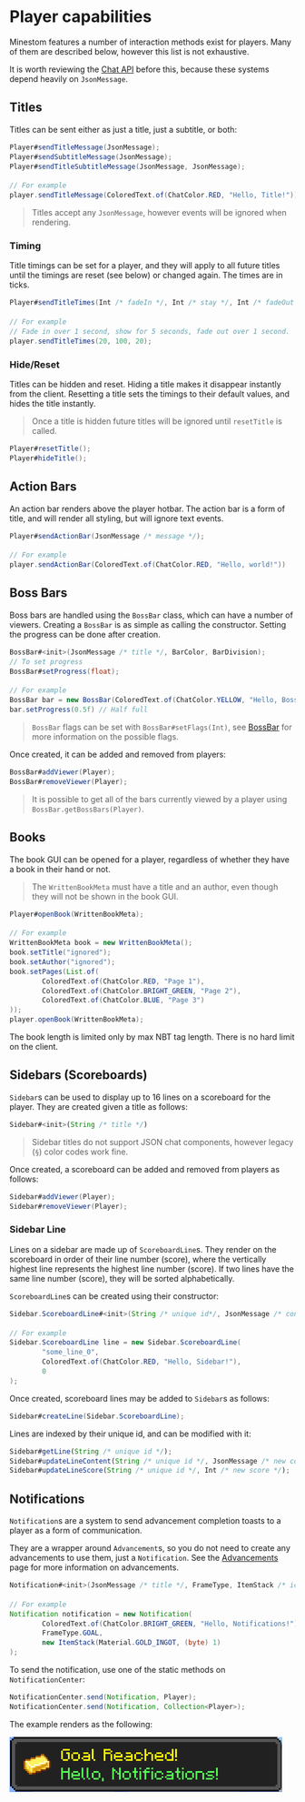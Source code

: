 # Player capabilities

Minestom features a number of interaction methods exist for players. Many of them are described below, however this list is not exhaustive.

It is worth reviewing the [Chat API](chat.md) before this, because these systems depend heavily on `JsonMessage`.

## Titles

Titles can be sent either as just a title, just a subtitle, or both:

```java
Player#sendTitleMessage(JsonMessage);
Player#sendSubtitleMessage(JsonMessage);
Player#sendTitleSubtitleMessage(JsonMessage, JsonMessage);

// For example
player.sendTitleMessage(ColoredText.of(ChatColor.RED, "Hello, Title!"));
```

> Titles accept any `JsonMessage`, however events will be ignored when rendering.

### Timing

Title timings can be set for a player, and they will apply to all future titles until the timings are reset \(see below\) or changed again. The times are in ticks.

```java
Player#sendTitleTimes(Int /* fadeIn */, Int /* stay */, Int /* fadeOut */);

// For example
// Fade in over 1 second, show for 5 seconds, fade out over 1 second.
player.sendTitleTimes(20, 100, 20);
```

### **Hide/Reset**

Titles can be hidden and reset. Hiding a title makes it disappear instantly from the client. Resetting a title sets the timings to their default values, and hides the title instantly.

> Once a title is hidden future titles will be ignored until `resetTitle` is called.

```java
Player#resetTitle();
Player#hideTitle();
```

## Action Bars

An action bar renders above the player hotbar. The action bar is a form of title, and will render all styling, but will ignore text events.

```java
Player#sendActionBar(JsonMessage /* message */);

// For example
player.sendActionBar(ColoredText.of(ChatColor.RED, "Hello, world!"))
```

## Boss Bars

Boss bars are handled using the `BossBar` class, which can have a number of viewers. Creating a `BossBar` is as simple as calling the constructor. Setting the progress can be done after creation.

```java
BossBar#<init>(JsonMessage /* title */, BarColor, BarDivision);
// To set progress
BossBar#setProgress(float);

// For example
BossBar bar = new BossBar(ColoredText.of(ChatColor.YELLOW, "Hello, BossBar!"), BarColor.YELLOW, BarDivision.SOLID);
bar.setProgress(0.5f) // Half full
```

> `BossBar` flags can be set with `BossBar#setFlags(Int)`, see [BossBar](https://wiki.vg/Protocol#Boss_Bar) for more information on the possible flags.

Once created, it can be added and removed from players:

```java
BossBar#addViewer(Player);
BossBar#removeViewer(Player);
```

> It is possible to get all of the bars currently viewed by a player using `BossBar.getBossBars(Player)`.

## Books

The book GUI can be opened for a player, regardless of whether they have a book in their hand or not.

> The `WrittenBookMeta` must have a title and an author, even though they will not be shown in the book GUI.

```java
Player#openBook(WrittenBookMeta);

// For example
WrittenBookMeta book = new WrittenBookMeta();
book.setTitle("ignored");
book.setAuthor("ignored");
book.setPages(List.of(
        ColoredText.of(ChatColor.RED, "Page 1"),
        ColoredText.of(ChatColor.BRIGHT_GREEN, "Page 2"),
        ColoredText.of(ChatColor.BLUE, "Page 3")
));
player.openBook(WrittenBookMeta);
```

The book length is limited only by max NBT tag length. There is no hard limit on the client.

## Sidebars \(Scoreboards\)

`Sidebar`s can be used to display up to 16 lines on a scoreboard for the player. They are created given a title as follows:

```javascript
Sidebar#<init>(String /* title */)
```

> Sidebar titles do not support JSON chat components, however legacy \(`§`\) color codes work fine.

Once created, a scoreboard can be added and removed from players as follows:

```java
Sidebar#addViewer(Player);
Sidebar#removeViewer(Player);
```

### Sidebar Line

Lines on a sidebar are made up of `ScoreboardLine`s. They render on the scoreboard in order of their line number \(score\), where the vertically highest line represents the highest line number \(score\). If two lines have the same line number \(score\), they will be sorted alphabetically.

`ScoreboardLine`s can be created using their constructor:

```java
Sidebar.ScoreboardLine#<init>(String /* unique id*/, JsonMessage /* content */, Int /* line */);

// For example
Sidebar.ScoreboardLine line = new Sidebar.ScoreboardLine(
        "some_line_0",
        ColoredText.of(ChatColor.RED, "Hello, Sidebar!"),
        0
);
```

Once created, scoreboard lines may be added to `Sidebar`s as follows:

```java
Sidebar#createLine(Sidebar.ScoreboardLine);
```

Lines are indexed by their unique id, and can be modified with it:

```javascript
Sidebar#getLine(String /* unique id */);
Sidebar#updateLineContent(String /* unique id */, JsonMessage /* new content */);
Sidebar#updateLineScore(String /* unique id */, Int /* new score */);
```

## Notifications

`Notification`s are a system to send advancement completion toasts to a player as a form of communication.

They are a wrapper around `Advancement`s, so you do not need to create any advancements to use them, just a `Notification`. See the [Advancements](advancements.md) page for more information on advancements.

```java
Notification#<init>(JsonMessage /* title */, FrameType, ItemStack /* icon */);

// For example
Notification notification = new Notification(
        ColoredText.of(ChatColor.BRIGHT_GREEN, "Hello, Notifications!"),
        FrameType.GOAL,
        new ItemStack(Material.GOLD_INGOT, (byte) 1)
);
```

To send the notification, use one of the static methods on `NotificationCenter`:

```java
NotificationCenter.send(Notification, Player);
NotificationCenter.send(Notification, Collection<Player>);
```

The example renders as the following:

![](../.gitbook/assets/notification.png)

